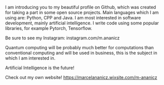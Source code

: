 I am introducing you to my beautiful profile on Github, which was created for taking a part in some
open source projects.
Main languages which I am using are: Python, CPP and Java. I am most interested in software development, mainly artificial intelligence. I write code using some popular libraries, for example Pytorch, Tensorflow.

Be sure to see my Instagram: instagram.com/m.ananicz

Quantum computing will be probably much better for computations than conventional computing and will be used in business, this is the subject in which I am interested in.

Artificial Intelligence is the future!

Check out my own website! https://marcelananicz.wixsite.com/m-ananicz
